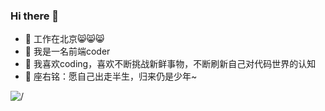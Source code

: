 ### Hi there 👋

- 🔭 工作在北京😸😸😸
- 🌱 我是一名前端coder
- 👯 我喜欢coding，喜欢不断挑战新鲜事物，不断刷新自己对代码世界的认知
- 🤔 座右铭：愿自己出走半生，归来仍是少年~

<div style="display: flex;">
  <img src="https://tva1.sinaimg.cn/large/008i3skNly1gy2kgqp2srj30rk183jwh.jpg" alt="/" />
  <img style="flex: 1" src="https://github-readme-stats.vercel.app/api/top-langs/?username=markexin&hide=javascript,html)](https://github.com/anuraghazra/github-readme-stats" alt="" />
  <img style="flex: 1; margin-left: 10px" src="https://github-readme-stats.vercel.app/api?username=markexin&count_private=true" alt="" />
</div>

<!--
**markexin/markexin** is a ✨ _special_ ✨ repository because its `README.md` (this file) appears on your GitHub profile.

Here are some ideas to get you started:

- 🔭 I’m currently working on ...
- 🌱 I’m currently learning ...
- 👯 I’m looking to collaborate on ...
- 🤔 I’m looking for help with ...
- 💬 Ask me about ...
- 📫 How to reach me: ...
- 😄 Pronouns: ...
- ⚡ Fun fact: ...
-->
